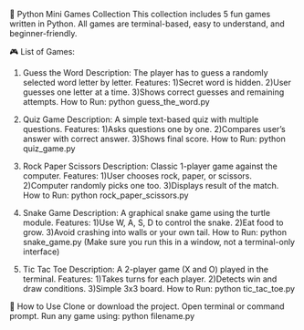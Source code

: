 🐍 Python Mini Games Collection
This collection includes 5 fun games written in Python. All games are terminal-based, easy to understand, and beginner-friendly.

🎮 List of Games:
1. Guess the Word
Description: The player has to guess a randomly selected word letter by letter.
Features:
1)Secret word is hidden.
2)User guesses one letter at a time.
3)Shows correct guesses and remaining attempts.
How to Run:
python guess_the_word.py

2. Quiz Game
Description: A simple text-based quiz with multiple questions.
Features:
1)Asks questions one by one.
2)Compares user’s answer with correct answer.
3)Shows final score.
How to Run:
python quiz_game.py

3. Rock Paper Scissors
Description: Classic 1-player game against the computer.
Features:
1)User chooses rock, paper, or scissors.
2)Computer randomly picks one too.
3)Displays result of the match.
How to Run:
python rock_paper_scissors.py

4. Snake Game
Description: A graphical snake game using the turtle module.
Features:
1)Use W, A, S, D to control the snake.
2)Eat food to grow.
3)Avoid crashing into walls or your own tail.
How to Run:
python snake_game.py
(Make sure you run this in a window, not a terminal-only interface)

5. Tic Tac Toe
Description: A 2-player game (X and O) played in the terminal.
Features:
1)Takes turns for each player.
2)Detects win and draw conditions.
3)Simple 3x3 board.
How to Run:
python tic_tac_toe.py

📂 How to Use
Clone or download the project.
Open terminal or command prompt.
Run any game using:
python filename.py
